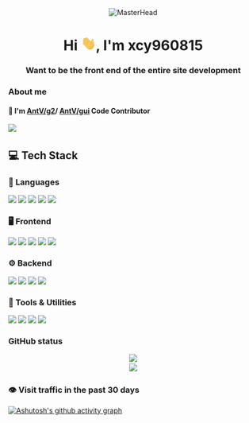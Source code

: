 <!-- 一直敬仰左上方45度的松鼠 -->
<!-- ![](https://user-images.githubusercontent.com/507615/90595977-95e70e80-e220-11ea-864a-6a61adaff212.png) -->
<div align="center">
  <img src="https://user-images.githubusercontent.com/10498744/210012254-234538ff-d198-48aa-8964-37e6fd45d227.gif" alt="MasterHead" />
</div>
<div>
  <!-- 自我介绍打招呼 -->
<h1 align="center">Hi <img src="https://raw.githubusercontent.com/ABSphreak/ABSphreak/master/gifs/Hi.gif" width="30px">, I'm xcy960815</h1>

<h3 align="center">Want to be the front end of the entire site development</h3>

<div class="about-me">
  <h3>About me</h3>
  <h4>🔭 I'm <a href="https://github.com/antvis/g2" target="_blank">AntV/g2</a>/
  <a href="https://github.com/antvis/gui" target="_blank">AntV/gui</a> Code Contributor</h4>

  [![](https://img.shields.io/endpoint?url=https://awards.antv.vision/xcy960815-g2-contributor.json)](https://github.com/antvis/g2)
  
</div>

<!-- 滚动出现字幕 -->
<!-- [![Typing SVG](https://readme-typing-svg.demolab.com/?lines=Want;to;be;the;front;end;of;the;entire;site;development)](https://git.io/typing-svg) -->


## 💻 Tech Stack

### 🔧 Languages
<div align="left">
  <img src="https://img.shields.io/badge/JavaScript-F7DF1E?style=for-the-badge&logo=javascript&logoColor=black" />
  <img src="https://img.shields.io/badge/TypeScript-007ACC?style=for-the-badge&logo=typescript&logoColor=white" />
  <img src="https://img.shields.io/badge/Java-ED8B00?style=for-the-badge&logo=openjdk&logoColor=white" />
  <img src="https://img.shields.io/badge/HTML5-E34F26?style=for-the-badge&logo=html5&logoColor=white" />
  <img src="https://img.shields.io/badge/CSS3-1572B6?style=for-the-badge&logo=css3&logoColor=white" />
</div>

### 🖥️ Frontend
<div align="left">
  <img src="https://img.shields.io/badge/Vue-34495E?style=for-the-badge&logo=vue.js&logoColor=4FC08D" />
  <img src="https://img.shields.io/badge/Nuxt3-00DC82?style=for-the-badge&logo=nuxt.js&logoColor=white" />
  <img src="https://img.shields.io/badge/Vite-646CFF?style=for-the-badge&logo=vite&logoColor=white" />
  <img src="https://img.shields.io/badge/Element_Plus-2C3E50?style=for-the-badge&logo=element&logoColor=42B983" />
  <img src="https://img.shields.io/badge/Tailwind_CSS-38B2AC?style=for-the-badge&logo=tailwindcss&logoColor=white" />
</div>

### ⚙️ Backend
<div align="left">
  <img src="https://img.shields.io/badge/Node.js-339933?style=for-the-badge&logo=nodedotjs&logoColor=white" />
  <img src="https://img.shields.io/badge/Spring_Boot-6DB33F?style=for-the-badge&logo=spring-boot&logoColor=white" />
  <img src="https://img.shields.io/badge/JWT-000000?style=for-the-badge&logo=JSON%20web%20tokens&logoColor=white" />
  <img src="https://img.shields.io/badge/MySQL-4479A1?style=for-the-badge&logo=mysql&logoColor=white" />
</div>

### 🧰 Tools & Utilities
<div align="left">
  <img src="https://img.shields.io/badge/Git-F05032?style=for-the-badge&logo=git&logoColor=white" />
  <img src="https://img.shields.io/badge/Docker-2496ED?style=for-the-badge&logo=docker&logoColor=white" />
  <img src="https://img.shields.io/badge/VS_Code-007ACC?style=for-the-badge&logo=visual-studio-code&logoColor=white" />
  <img src="https://img.shields.io/badge/Postman-FF6C37?style=for-the-badge&logo=postman&logoColor=white" />
</div>


### GitHub status
<!-- 代码提交数量 -->
<div align="center"> 
  <img height="200px" src="https://github-readme-stats.vercel.app/api?username=xcy960815&hide_title=true&hide_border=true&show_icons=trueline_height=21&text_color=000&icon_color=000&bg_color=0,ea6161,ffc64d,fffc4d,52fa5a&theme=graywhite" /> 
</div>
<!-- 代码语言 -->
<div align="center">
   <img height="200px" src="https://github-readme-stats.vercel.app/api/top-langs/?username=xcy960815&hide_title=true&hide_border=true&layout=compact&langs_count=6&text_color=000&icon_color=fff&bg_color=0,52fa5a,4dfcff,c64dff&theme=graywhite" /> 
</div>



<!-- 代码提交数量贪吃蛇效果 -->
<!-- <div align="center">
  <picture>
    <source media="(prefers-color-scheme: dark)" srcset="https://raw.githubusercontent.com/xcy960815/xcy960815/output/github-contribution-grid-snake-dark.svg">
    <source media="(prefers-color-scheme: light)" srcset="https://raw.githubusercontent.com/xcy960815/xcy960815/output/github-contribution-grid-snake.svg">
    <img alt="github contribution grid snake animation" src="https://raw.githubusercontent.com/xcy960815/xcy960815/output/github-contribution-grid-snake.svg">
  </picture>
</div> -->

<!-- ### 🛠 Focus on the technology stack -->
<!-- 语言种类 -->
<!-- <div align="center" style="margin-bottom:30px;">  -->
  <!-- html5 -->
  <!-- <code><img height="40" src="https://api.iconify.design/vscode-icons:file-type-html.svg" alt="html"></code>
  &nbsp; -->
  <!-- css3 -->
  <!-- <code><img height="40" src="https://api.iconify.design/vscode-icons:file-type-css.svg" alt="css"></code>
  &nbsp; -->
  <!-- javaScript -->
  <!-- <code><img height="40" src="https://api.iconify.design/skill-icons:javascript.svg" alt="js"></code>
  &nbsp; -->
  <!-- typescript -->
  <!-- <code><img height="40" src="https://api.iconify.design/skill-icons:typescript.svg"></code>
  &nbsp; -->
  <!-- vue -->
  <!-- <code><img height="40" src="https://api.iconify.design/devicon:vuejs.svg" alt="vue"></code>
  &nbsp; -->
  <!-- nuxt3 -->
  <!-- <code><img height="40" src="https://api.iconify.design/skill-icons:nuxtjs-dark.svg"></code>
  &nbsp; -->
  <!-- java -->
  <!-- <code><img height="40" src="https://api.iconify.design/skill-icons:java-dark.svg"></code>
  &nbsp; -->
  <!-- mysql -->
  <!-- <code><img height="40" src="https://api.iconify.design/skill-icons:mysql-dark.svg"></code>
  &nbsp; -->
  <!-- docker -->
  <!-- <code><img height="40" src="https://api.iconify.design/skill-icons:docker.svg"></code>
  &nbsp; -->
  <!-- vscode -->
  <!-- <code><img height="40" src="https://api.iconify.design/devicon:vscode.svg"></code>
  &nbsp; -->
  <!-- vite -->
  <!-- <code><img height="40" src="https://api.iconify.design/skill-icons:vite-dark.svg"></code>
  &nbsp; -->
  <!-- github -->
  <!-- <code><img height="40" src="https://api.iconify.design/skill-icons:github-dark.svg" alt=""></code>
  &nbsp; -->
  <!-- github action -->
  <!-- <code><img height="40" src="https://api.iconify.design/devicon:githubactions.svg" alt="github action"></code>
  &nbsp; -->
  <!-- scss -->
  <!-- <code><img height="40" src="https://api.iconify.design/logos:node-sass.svg" alt="sass"></code>
  &nbsp; -->
 <!-- </div> -->




 <!-- 近30天被访问的次数 -->
### 👁 Visit traffic in the past 30 days
 [![Ashutosh's github activity graph](https://github-readme-activity-graph.vercel.app/graph?username=xcy960815&theme=react-dark)](https://github.com/ashutosh00710/github-readme-activity-graph)


<!-- GitHub streak（GitHub 连续打卡） -->
<!-- [![GitHub Streak](https://streak-stats.demolab.com/?user=DenverCoder1)](https://git.io/streak-stats) -->





